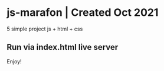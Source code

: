 # js-marafon | Created Oct 2021
5 simple project js + html + css

## Run via index.html live server

Enjoy!
